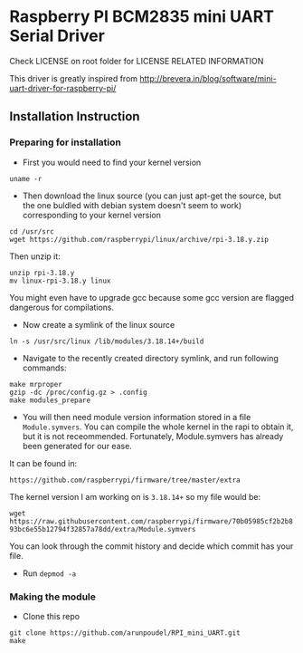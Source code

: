 # Raspberry PI BCM2835 mini UART Serial Driver
Check LICENSE on root folder for LICENSE RELATED INFORMATION

This driver is greatly inspired from 
http://brevera.in/blog/software/mini-uart-driver-for-raspberry-pi/

## Installation Instruction

### Preparing for installation

* First you would need to find your kernel version

`uname -r`

* Then download the linux source (you can just apt-get the source, but the one buldled with debian system doesn't seem to work) corresponding to your kernel version

```
cd /usr/src
wget https://github.com/raspberrypi/linux/archive/rpi-3.18.y.zip
```

Then unzip it:

```
unzip rpi-3.18.y
mv linux-rpi-3.18.y linux
```

You might even have to upgrade gcc because some gcc version are flagged dangerous for compilations.

* Now create a symlink of the linux source

`ln -s /usr/src/linux /lib/modules/3.18.14+/build`

* Navigate to the recently created directory symlink, and run following commands:

```
make mrproper
gzip -dc /proc/config.gz > .config
make modules_prepare
```

* You will then need module version information stored in a file `Module.symvers`. You can compile the whole kernel in the rapi to obtain it, but it is not receommended. Fortunately, Module.symvers has already been generated for our ease.

It can be found in:

`https://github.com/raspberrypi/firmware/tree/master/extra`

The kernel version I am working on is `3.18.14+` so my file would be:

`wget https://raw.githubusercontent.com/raspberrypi/firmware/70b05985cf2b2b893bc6e55b12794f32857a78dd/extra/Module.symvers`

You can look through the commit history and decide which commit has your file.

* Run `depmod -a`

### Making the module

* Clone this repo

```
git clone https://github.com/arunpoudel/RPI_mini_UART.git
make
```

